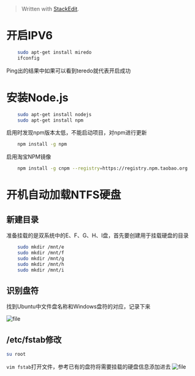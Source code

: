 



> Written with [StackEdit](https://stackedit.io/).

# 开启IPV6
```bash
	sudo apt-get install miredo
	ifconfig
 ```
Ping出的结果中如果可以看到teredo就代表开启成功
   
# 安装Node.js
```bash
	sudo apt-get install nodejs
	sudo apt-get install npm
```
启用时发现npm版本太低，不能启动项目，对npm进行更新
```bash
	npm install -g npm
```
启用淘宝NPM镜像

```bash
	npm install -g cnpm --registry=https://registry.npm.taobao.org
```
# 开机自动加载NTFS硬盘

## 新建目录
准备挂载的是双系统中的E、F、G、H、I盘，首先要创建用于挂载硬盘的目录
```bash
	sudo mkdir /mnt/e
	sudo mkdir /mnt/f
	sudo mkdir /mnt/g
	sudo mkdir /mnt/h
	sudo mkdir /mnt/i
```
## 识别盘符
找到Ubuntu中文件盘名称和Windows盘符的对应，记录下来

![file](https://raw.githubusercontent.com/edencfc/Ubuntu-Study/master/20-02-15.png)

## /etc/fstab修改
```bash
su root
```
`vim fstab`打开文件，参考已有的盘符将需要挂载的硬盘信息添加进去
![file](https://raw.githubusercontent.com/edencfc/Ubuntu-Study/master/20-09-48.png)


<!--stackedit_data:
eyJoaXN0b3J5IjpbLTE3Mjc5NzEyNDQsMTMzNjM4MTY2MywtNT
czNzg1MTIxXX0=
-->